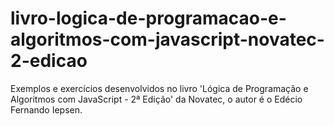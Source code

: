 # livro-logica-de-programacao-e-algoritmos-com-javascript-novatec-2-edicao
Exemplos e exercícios desenvolvidos no livro 'Lógica de Programação e Algoritmos com JavaScript - 2ª Edição' da Novatec, o autor é o Edécio Fernando Iepsen. 
